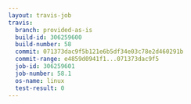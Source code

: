 ```yaml
---
layout: travis-job
travis:
  branch: provided-as-is
  build-id: 306259600
  build-number: 58
  commit: 071373dac9f5b121e6b5df34e03c78e2d460291b
  commit-range: e4859d0941f1...071373dac9f5
  job-id: 306259601
  job-number: 58.1
  os-name: linux
  test-result: 0
---
```

